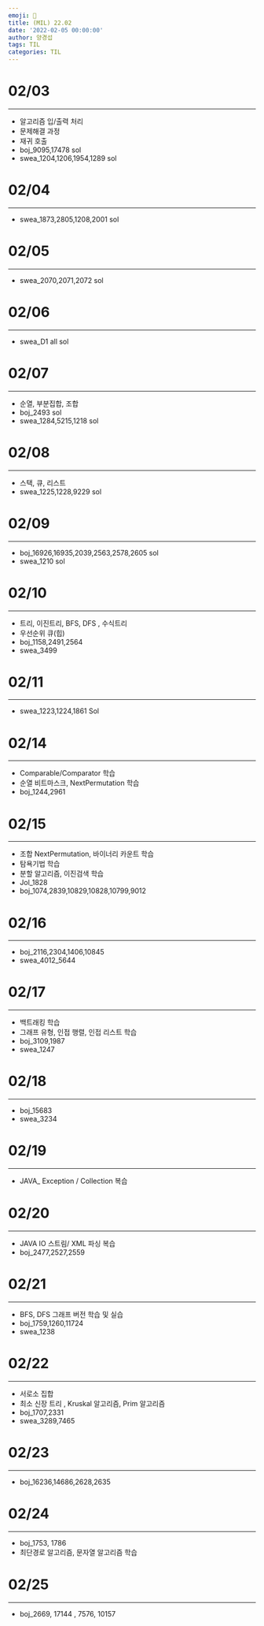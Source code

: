 ```yaml
---
emoji: 🎀
title: (MIL) 22.02
date: '2022-02-05 00:00:00'
author: 양경섭
tags: TIL
categories: TIL
---
```


# 02/03

---

- 알고리즘 입/출력 처리
- 문제해결 과정
- 재귀 호출
- boj_9095,17478 sol
- swea_1204,1206,1954,1289 sol

# 02/04

---

- swea_1873,2805,1208,2001 sol

# 02/05

---

- swea_2070,2071,2072 sol

# 02/06

---

- swea_D1 all sol

# 02/07

---

- 순열, 부분집합, 조합
- boj_2493 sol
- swea_1284,5215,1218 sol

# 02/08

---

- 스택, 큐, 리스트
- swea_1225,1228,9229 sol

# 02/09

---

- boj_16926,16935,2039,2563,2578,2605 sol
- swea_1210 sol

# 02/10

---

- 트리, 이진트리, BFS, DFS , 수식트리
- 우선순위 큐(힙)
- boj_1158,2491,2564
- swea_3499

# 02/11

---

- swea_1223,1224,1861 Sol

# 02/14

---

- Comparable/Comparator 학습
- 순열 비트마스크, NextPermutation 학습
- boj_1244,2961

# 02/15

---

- 조합 NextPermutation, 바이너리 카운트 학습
- 탐욕기법 학습
- 분할 알고리즘, 이진검색 학습
- Jol_1828
- boj_1074,2839,10829,10828,10799,9012

# 02/16

---

- boj_2116,2304,1406,10845
- swea_4012_5644

# 02/17

---

- 백트래킹 학습
- 그래프 유형, 인접 행렬, 인접 리스트 학습
- boj_3109,1987
- swea_1247

# 02/18

---

- boj_15683
- swea_3234

# 02/19

---

- JAVA\_ Exception / Collection 복습

# 02/20

---

- JAVA IO 스트림/ XML 파싱 복습
- boj_2477,2527,2559

# 02/21

---

- BFS, DFS 그래프 버전 학습 및 실습
- boj_1759,1260,11724
- swea_1238

# 02/22

---

- 서로소 집합
- 최소 신장 트리 , Kruskal 알고리즘, Prim 알고리즘
- boj_1707,2331
- swea_3289,7465

# 02/23

---

- boj_16236,14686,2628,2635

# 02/24

---

- boj_1753, 1786
- 최단경로 알고리즘, 문자열 알고리즘 학습

# 02/25

---

- boj_2669, 17144 , 7576, 10157

